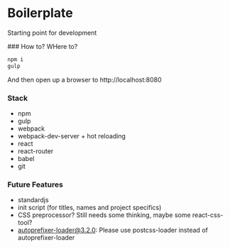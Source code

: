 # Boilerplate

Starting point for development

### How to? WHere to?

```sh
npm i
gulp
```

And then open up a browser to http://localhost:8080

### Stack

+ npm
+ gulp
+ webpack
+ webpack-dev-server + hot reloading
+ react
+ react-router
+ babel
+ git


### Future Features

+ standardjs
+ init script (for titles, names and project specifics)
+ CSS preprocessor? Still needs some thinking, maybe some react-css-tool?
+ autoprefixer-loader@3.2.0: Please use postcss-loader instead of autoprefixer-loader
